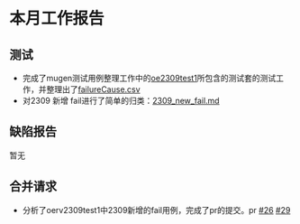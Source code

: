 # 本月工作报告

## 测试

* 完成了mugen测试用例整理工作中的[oe2309test1](https://github.com/KotorinMinami/res_list/blob/master/oe-rv2309/task/oe2309test1)所包含的测试套的测试工作，并整理出了[failureCause.csv](https://github.com/l0tk3/PLCT/blob/main/WrokReport/week6/failureCause.csv)
* 对2309 新增 fail进行了简单的归类：[2309_new_fail.md](https://github.com/l0tk3/PLCT/blob/main/WrokReport/week6/2309_new_fail.md)

## 缺陷报告

暂无

## 合并请求

- 分析了oerv2309test1中2309新增的fail用例，完成了pr的提交。pr [#26](https://github.com/KotorinMinami/res_list/pull/26) [#29](https://github.com/KotorinMinami/res_list/pull/29)
